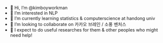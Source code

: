 - 👋 Hi, I’m @kimboyworkman
- 👀 I’m interested in NLP
- 🌱 I’m currently learning statistics & computerscience at handong univ
- 🌱 I’m looking to collaborate on 카카오 브레인 / 소풍 벤처스
- 🌱 I expect to do useful researches for them & other peoples who might need help!

<!---
kimboyworkman/kimboyworkman is a ✨ special ✨ repository because its `README.md` (this file) appears on your GitHub profile.
You can click the Preview link to take a look at your changes.
--->
